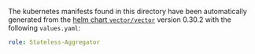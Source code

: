 The kubernetes manifests found in this directory have been automatically generated
from the [helm chart `vector/vector`](https://github.com/vectordotdev/helm-charts/tree/master/charts/vector)
version 0.30.2 with the following `values.yaml`:

```yaml
role: Stateless-Aggregator
```
